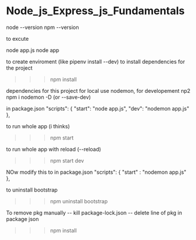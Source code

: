# Node_js_Express_js_Fundamentals

node --version
npm --version


to excute

node app.js
node app



to create enviroment (like pipenv install --dev)
to install dependencies for the project
>>> npm install


dependencies for this project
for local use nodemon, for developement np2
npm i nodemon -D (or --save-dev)


in package.json
 "scripts": {
    "start": "node app.js",
    "dev": "nodemon app.js"     
  },

to run whole app (i thinks)
>>> npm start 

to run whole app with reload (--reload)
>>> npm start dev

NOw modify this to 
in package.json
 "scripts": {
    "start" : "nodemon app.js"     
  },


to uninstall bootstrap
>>> npm uninstall bootstrap



To remove pkg manually
-- kill package-lock.json
-- delete line of pkg in package json
>>> npm install